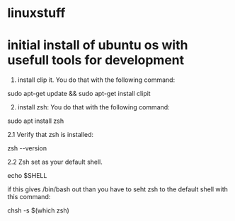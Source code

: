 # linuxstuff

# initial install of ubuntu os with usefull tools for development

1. install clip it. You do that with the following command:

sudo apt-get update && sudo apt-get install clipit

2. install zsh: You do that with the following command:

sudo apt install zsh

2.1 Verify that zsh is installed:

zsh --version

2.2 Zsh set as your default shell. 

echo $SHELL

if this gives /bin/bash out than you have to seht zsh to the default shell with this command:

chsh -s $(which zsh)

